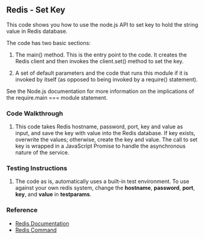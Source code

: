 ## Redis - Set Key

This code shows you how to use the node.js API to set key to hold the string value in Redis database. 

The code has two basic sections:

1. The main() method. This is the entry point to the code. It creates the Redis client and then invokes the client.set() method to set the key.

2. A set of default parameters and the code that runs this module if it is invoked by itself (as opposed to being invoked by a require() statement).

See the Node.js documentation for more information on the implications of the require.main === module statement.

### Code Walkthrough
1. This code takes Redis hostname, password, port, key and value as input, and save the key with value into the Redis database. If key exists, overwrite the values; otherwise, create the key and value. The call to set key is wrapped in a JavaScript Promise to handle the asynchronous nature of the service.

### Testing Instructions
1. The code as is, automatically uses a built-in test environment. To use against your own redis system, change the **hostname**, **password**, **port**, **key**, and **value** in **testparams**.

### Reference
* [Redis Documentation](https://redis.io/)
* [Redis Command](https://redis.io/commands/)